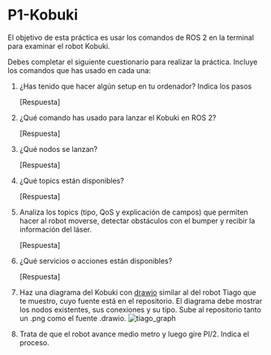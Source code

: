 # P1-Kobuki

El objetivo de esta práctica es usar los comandos de ROS 2 en la terminal para examinar el robot Kobuki.

Debes completar el siguiente cuestionario para realizar la práctica. Incluye los comandos que has usado en cada una:


1. ¿Has tenido que hacer algún setup en tu ordenador? Indica los pasos
   
   [Respuesta]

3. ¿Qué comando has usado para lanzar el Kobuki en ROS 2?
   
   [Respuesta]

4. ¿Qué nodos se lanzan? 
   
   [Respuesta]

5. ¿Qué topics están disponibles? 
   
   [Respuesta]

6. Analiza los topics (tipo, QoS y explicación de campos) que permiten hacer al robot moverse, detectar obstáculos con el bumper y recibir la información del láser.
   
   [Respuesta]

7. ¿Qué servicios o acciones están disponibles? 
   
   [Respuesta]

8. Haz una diagrama del Kobuki con [drawio](https://app.diagrams.net/) similar al del robot Tiago que te muestro, cuyo fuente está en el repositorio. El diagrama debe mostrar los nodos existentes, sus conexiones y su tipo. Sube al repositorio tanto un .png como el fuente .drawio.
![tiago_graph](https://github.com/Docencia-fmrico/2024-P1-Kobuki/assets/3810011/a2161319-f181-4905-8fd2-2b1ed3f2151e)

9. Trata de que el robot avance medio metro y luego gire PI/2. Indica el proceso.
